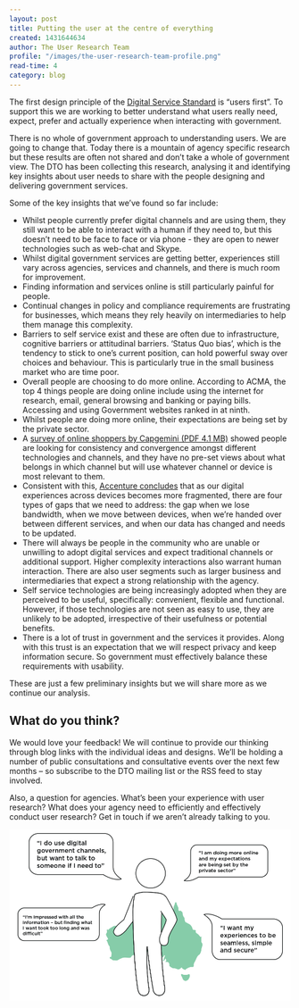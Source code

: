 ```yaml
---
layout: post
title: Putting the user at the centre of everything
created: 1431644634
author: The User Research Team
profile: "/images/the-user-research-team-profile.png"
read-time: 4
category: blog
---
```

The first design principle of the [Digital Service Standard](/for-digital-service-teams/standard/) is “users first”. To support this we are working to better understand what users really need, expect, prefer and actually experience when interacting with government.

There is no whole of government approach to understanding users. We are going to change that. Today there is a mountain of agency specific research but these results are often not shared and don’t take a whole of government view. The DTO has been collecting this research, analysing it and identifying key insights about user needs to share with the people designing and delivering government services.

Some of the key insights that we’ve found so far include: 

- Whilst people currently prefer digital channels and are using them, they still want to be able to interact with a human if they need to, but this doesn’t need to be face to face or via phone - they are open to newer technologies such as web-chat and Skype.
- Whilst digital government services are getting better, experiences still vary across agencies, services and channels, and there is much room for improvement.
- Finding information and services online is still particularly painful for people.
- Continual changes in policy and compliance requirements are frustrating for businesses, which means they rely heavily on intermediaries to help them manage this complexity.
- Barriers to self service exist and these are often due to infrastructure, cognitive barriers or attitudinal barriers. ‘Status Quo bias’, which is the tendency to stick to one’s current position, can hold powerful sway over choices and behaviour. This is particularly true in the small business market who are time poor.
- Overall people are choosing to do more online. According to ACMA, the top 4 things people are doing online include using the internet for research, email, general browsing and banking or paying bills. Accessing and using Government websites ranked in at ninth.
- Whilst people are doing more online, their expectations are being set by the private sector.
- A [survey of online shoppers by Capgemini (PDF 4.1 MB)](https://www.au.capgemini.com/resource-file-access/resource/pdf/Digital_Shopper_Relevancy__FULL_REPORT_.pdf) showed people are looking for consistency and convergence amongst different technologies and channels, and they have no pre-set views about what belongs in which channel but will use whatever channel or device is most relevant to them.
- Consistent with this, [Accenture concludes](http://www.accenture.com/au-en/Pages/insight-trends-service-design-fjord.aspx) that as our digital experiences across devices becomes more fragmented, there are four types of gaps that we need to address: the gap when we lose bandwidth, when we move between devices, when we’re handed over between different services, and when our data has changed and needs to be updated. 
- There will always be people in the community who are unable or unwilling to adopt digital services and expect traditional channels or additional support. Higher complexity interactions also warrant human interaction. There are also user segments such as larger business and intermediaries that expect a strong relationship with the agency.
- Self service technologies are being increasingly adopted when they are perceived to be useful, specifically: convenient, flexible and functional. However, if those technologies are not seen as easy to use, they are unlikely to be adopted, irrespective of their usefulness or potential benefits. 
- There is a lot of trust in government and the services it provides. Along with this trust is an expectation that we will respect privacy and keep information secure. So government must effectively balance these requirements with usability.

These are just a few preliminary insights but we will share more as we continue our analysis.

## What do you think?

We would love your feedback! We will continue to provide our thinking through blog links with the individual ideas and designs. We’ll be holding a number of public consultations and consultative events over the next few months – so subscribe to the DTO mailing list or the RSS feed to stay involved.

Also, a question for agencies. What’s been your experience with user research? What does your agency need to efficiently and effectively conduct user research? Get in touch if we aren’t already talking to you.

![A person with four text boxes reading: 1. I do use digital government channels, but want to talk to someone if I need to. 2. I am doing more online and my expectations are being set by the private sector. 3. I’m impressed with all the information – but finding what I want took too long and was difficult. 4. I want my experiences to be seamless, simple and secure.](/images/blog-banners/user-research.png)
